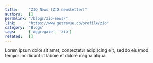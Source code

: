 ```yaml
---
title:     "ZIO News (ZIO newsletter)"
authors:   []
permalink: "/blogs/zio-news/"
link:      "https://www.getrevue.co/profile/zio"
category:  "Blogs"
tags:      ["Aggregate", "ZIO"]
related:   []
---
```


Lorem ipsum dolor sit amet, consectetur adipiscing elit, sed do eiusmod tempor incididunt ut labore et dolore magna aliqua.
